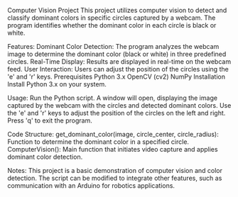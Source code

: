 Computer Vision Project
This project utilizes computer vision to detect and classify dominant colors in specific circles captured by a webcam. The program identifies whether the dominant color in each circle is black or white.

Features:
Dominant Color Detection: The program analyzes the webcam image to determine the dominant color (black or white) in three predefined circles.
Real-Time Display: Results are displayed in real-time on the webcam feed.
User Interaction: Users can adjust the position of the circles using the 'e' and 'r' keys.
Prerequisites
Python 3.x
OpenCV (cv2)
NumPy
Installation
Install Python 3.x on your system.

Usage:
Run the Python script.
A window will open, displaying the image captured by the webcam with the circles and detected dominant colors.
Use the 'e' and 'r' keys to adjust the position of the circles on the left and right.
Press 'q' to exit the program.

Code Structure:
get_dominant_color(image, circle_center, circle_radius): Function to determine the dominant color in a specified circle.
ComputerVision(): Main function that initiates video capture and applies dominant color detection.

Notes:
This project is a basic demonstration of computer vision and color detection.
The script can be modified to integrate other features, such as communication with an Arduino for robotics applications.

